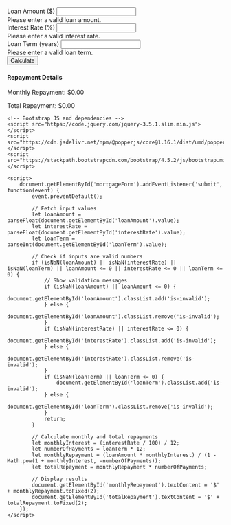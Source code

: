 <!DOCTYPE html>
<html lang="en">
<head>
    <meta charset="UTF-8">
    <meta name="viewport" content="width=device-width, initial-scale=1.0">
    <title>Mortgage Repayment Calculator</title>
    <!-- Bootstrap CSS -->
    <link href="https://stackpath.bootstrapcdn.com/bootstrap/4.5.2/css/bootstrap.min.css" rel="stylesheet">
    <!-- Custom CSS -->
    <style>
        /* Custom styling can go here, but minimize usage */
    </style>
</head>
<body>
    <div class="container mt-5">
        <div class="row">
            <div class="col-md-6 offset-md-3">
                <form id="mortgageForm">
                    <div class="form-group">
                        <label for="loanAmount">Loan Amount ($)</label>
                        <input type="number" class="form-control" id="loanAmount" name="loanAmount" required>
                        <div class="invalid-feedback">
                            Please enter a valid loan amount.
                        </div>
                    </div>
                    <div class="form-group">
                        <label for="interestRate">Interest Rate (%)</label>
                        <input type="number" step="0.01" class="form-control" id="interestRate" name="interestRate" required>
                        <div class="invalid-feedback">
                            Please enter a valid interest rate.
                        </div>
                    </div>
                    <div class="form-group">
                        <label for="loanTerm">Loan Term (years)</label>
                        <input type="number" class="form-control" id="loanTerm" name="loanTerm" required>
                        <div class="invalid-feedback">
                            Please enter a valid loan term.
                        </div>
                    </div>
                    <button type="submit" class="btn btn-primary btn-block">Calculate</button>
                </form>
                <div class="mt-4">
                    <h4>Repayment Details</h4>
                    <p>Monthly Repayment: <span id="monthlyRepayment">$0.00</span></p>
                    <p>Total Repayment: <span id="totalRepayment">$0.00</span></p>
                </div>
            </div>
        </div>
    </div>

    <!-- Bootstrap JS and dependencies -->
    <script src="https://code.jquery.com/jquery-3.5.1.slim.min.js"></script>
    <script src="https://cdn.jsdelivr.net/npm/@popperjs/core@1.16.1/dist/umd/popper.min.js"></script>
    <script src="https://stackpath.bootstrapcdn.com/bootstrap/4.5.2/js/bootstrap.min.js"></script>
    
    <script>
        document.getElementById('mortgageForm').addEventListener('submit', function(event) {
            event.preventDefault();

            // Fetch input values
            let loanAmount = parseFloat(document.getElementById('loanAmount').value);
            let interestRate = parseFloat(document.getElementById('interestRate').value);
            let loanTerm = parseInt(document.getElementById('loanTerm').value);

            // Check if inputs are valid numbers
            if (isNaN(loanAmount) || isNaN(interestRate) || isNaN(loanTerm) || loanAmount <= 0 || interestRate <= 0 || loanTerm <= 0) {
                // Show validation messages
                if (isNaN(loanAmount) || loanAmount <= 0) {
                    document.getElementById('loanAmount').classList.add('is-invalid');
                } else {
                    document.getElementById('loanAmount').classList.remove('is-invalid');
                }
                if (isNaN(interestRate) || interestRate <= 0) {
                    document.getElementById('interestRate').classList.add('is-invalid');
                } else {
                    document.getElementById('interestRate').classList.remove('is-invalid');
                }
                if (isNaN(loanTerm) || loanTerm <= 0) {
                    document.getElementById('loanTerm').classList.add('is-invalid');
                } else {
                    document.getElementById('loanTerm').classList.remove('is-invalid');
                }
                return;
            }

            // Calculate monthly and total repayments
            let monthlyInterest = (interestRate / 100) / 12;
            let numberOfPayments = loanTerm * 12;
            let monthlyRepayment = (loanAmount * monthlyInterest) / (1 - Math.pow(1 + monthlyInterest, -numberOfPayments));
            let totalRepayment = monthlyRepayment * numberOfPayments;

            // Display results
            document.getElementById('monthlyRepayment').textContent = '$' + monthlyRepayment.toFixed(2);
            document.getElementById('totalRepayment').textContent = '$' + totalRepayment.toFixed(2);
        });
    </script>
</body>
</html>

